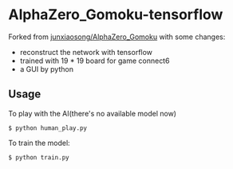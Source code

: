 # AlphaZero_Gomoku-tensorflow

Forked from [junxiaosong/AlphaZero_Gomoku](https://github.com/junxiaosong/AlphaZero_Gomoku) with some changes:  

* reconstruct the network with tensorflow
* trained with 19 * 19 board for game connect6
* a GUI by python

## Usage
To play with the AI(there's no available model now)

	$ python human_play.py
	
To train the model:

	$ python train.py

